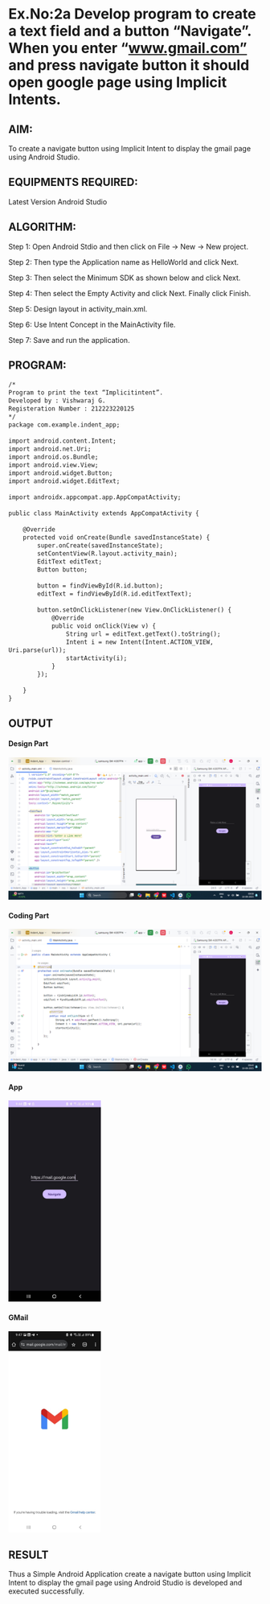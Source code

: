 # Ex.No:2a Develop program to create a text field and a button “Navigate”. When you enter “www.gmail.com” and press navigate button it should open google page using Implicit Intents.


## AIM:

To create a navigate button using Implicit Intent to display the gmail page using Android Studio.

## EQUIPMENTS REQUIRED:

Latest Version Android Studio

## ALGORITHM:

Step 1: Open Android Stdio and then click on File -> New -> New project.

Step 2: Then type the Application name as HelloWorld and click Next. 

Step 3: Then select the Minimum SDK as shown below and click Next.

Step 4: Then select the Empty Activity and click Next. Finally click Finish.

Step 5: Design layout in activity_main.xml.

Step 6: Use Intent Concept in the MainActivity file.

Step 7: Save and run the application.


## PROGRAM:
```
/*
Program to print the text “Implicitintent”.
Developed by : Vishwaraj G.
Registeration Number : 212223220125
*/
package com.example.indent_app;

import android.content.Intent;
import android.net.Uri;
import android.os.Bundle;
import android.view.View;
import android.widget.Button;
import android.widget.EditText;

import androidx.appcompat.app.AppCompatActivity;

public class MainActivity extends AppCompatActivity {

    @Override
    protected void onCreate(Bundle savedInstanceState) {
        super.onCreate(savedInstanceState);
        setContentView(R.layout.activity_main);
        EditText editText;
        Button button;

        button = findViewById(R.id.button);
        editText = findViewById(R.id.editTextText);

        button.setOnClickListener(new View.OnClickListener() {
            @Override
            public void onClick(View v) {
                String url = editText.getText().toString();
                Intent i = new Intent(Intent.ACTION_VIEW, Uri.parse(url));
                startActivity(i);
            }
        });

    }
}
```

## OUTPUT

#### Design Part
![alt text](<Output Images/Design_Part.png>)

#### Coding Part
![alt text](<Output Images/Coding_Part.png>)

#### App
<img src="Output Images/App.jpg" height=400>

#### GMail
<img src="Output Images/Gmail.jpg" height=400>

## RESULT
Thus a Simple Android Application create a navigate button using Implicit Intent to display the gmail page using Android Studio is developed and executed successfully.


